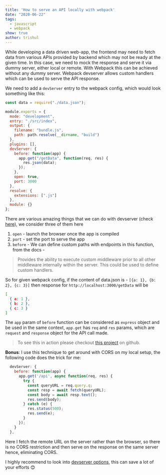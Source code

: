 ```yaml
---
title: 'How to serve an API locally with webpack'
date: "2020-06-22"
tags:
  - javascript
  - webpack
show: true
author: trishul
---
```


While developing a data driven web-app, the frontend may need to fetch data from various APIs provided by backend which may not be ready at the given time. In this case, we need to mock the response and serve it via dummy server, either local or remote. With Webpack this can be achieved without any dummy server. Webpack devserver allows custom handlers which can be used to serve the API response.  

We need to add a `devServer` entry to the webpack config, which would look something like this:

```Javascript
const data = require("./data.json");

module.exports = {
  mode: "development",
  entry: "./src/index",
  output: {
    filename: "bundle.js",
    path: path.resolve(__dirname, "build")
  },
  plugins: [],
  devServer: {
    before: function(app) {
      app.get("/getData", function(req, res) {
        res.json(data);
      });
    },
    open: true,
    port: 3000
  },
  resolve: {
    extensions: [".js"]
  },
  module: {}
};
```

There are various amazing things that we can do with devserver (check [here](https://webpack.js.org/configuration/dev-server/)), we consider three of them here
1. `open` - launch the browser once the app is compiled
2. `port` - set the port to serve the app
3. `before` - We can define custom paths with endpoints in this function, from the docs -  
> Provides the ability to execute custom middleware prior to all other middleware internally within the server. This could be used to define custom handlers.  

So for given webpack config, if the content of data.json is - `[{a: 1}, {b: 2}, {c: 3}]` then  response for `http://localhost:3000/getData` will be

```JSON
[
  { a: 1 },
  { b: 2 },
  { c: 3 }
]
```

The `app` param of `before` function can be considered as `express` object and be used in the same context, `app.get` has `req` and `res` params, which are `request` and `response` object for the API call made.  

> To see this in action please checkout [this project](https://github.com/tsl143/react-typescript-app) on github.  

**Bonus**: I use this technique to get around with CORS on my local setup, the following code does the trick for me:

```Javascript
  devServer: {
    before: function(app) {
      app.get('/api', async function(req, res) {
        try {
          const queryURL = req.query.q;
          const resp = await fetch(queryURL);
          const body = await resp.text();
          res.send(body);
        } catch (e) {
          res.status(500);
          res.send(e);
        }
      });
    }
  },
```

Here I fetch the remote URL on the server rather than the browser, so there is no CORS restriction and then serve on the response on the same server hence, eliminating CORS.

I highly recommend to look into [devserver options](https://webpack.js.org/configuration/dev-server/), this can save a lot of your efforts 😊
